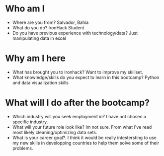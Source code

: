 # Who am I

* Where are you from?
Salvador, Bahia
* What do you do?
IronHack Student
* Do you have previous experience with technology/data?
Just manipulating data in excel

# Why am I here


* What has brought you to Ironhack?
Want to improve my skillset. 
* What knowledge/skills do you expect to learn in this bootcamp?
Python and data visualization skills


# What will I do after the bootcamp?

* Which industry will you seek employment in?
I have not chosen a specific industry. 
* What will your future role look like?
Im not sure. From what i've read most likely cleaning/optimizing data sets.
* What is your career goal?.
I think it would be really intestersting to use my new skills in developping countries to help them solve some of their problems. 

